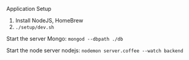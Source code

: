 Application Setup

1. Install NodeJS, HomeBrew
2. `./setup/dev.sh`

Start the server
Mongo: `mongod --dbpath ./db`

Start the node server
nodejs: `nodemon server.coffee --watch backend`

